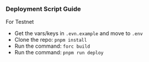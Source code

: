### Deployment Script Guide

For Testnet

- Get the vars/keys in `.evn.example` and move to `.env`
- Clone the repo: `pnpm install`
- Run the command: `forc build`
- Run the command: `pnpm run deploy`
